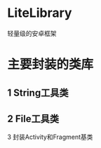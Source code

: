 # LiteLibrary
轻量级的安卓框架

# 主要封装的类库

1 String工具类
--------------------
2 File工具类
--------------------
3 封装Activity和Fragment基类
